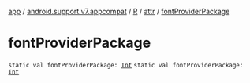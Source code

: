 [app](../../../index.md) / [android.support.v7.appcompat](../../index.md) / [R](../index.md) / [attr](index.md) / [fontProviderPackage](./font-provider-package.md)

# fontProviderPackage

`static val fontProviderPackage: `[`Int`](https://kotlinlang.org/api/latest/jvm/stdlib/kotlin/-int/index.html)
`static val fontProviderPackage: `[`Int`](https://kotlinlang.org/api/latest/jvm/stdlib/kotlin/-int/index.html)